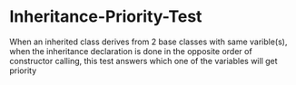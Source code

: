 # Inheritance-Priority-Test
When an inherited class derives from 2 base classes with same varible(s), when the inheritance declaration is done in the opposite order of constructor calling, this test answers which one of the variables will get priority
